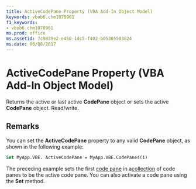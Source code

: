 ```yaml
---
title: ActiveCodePane Property (VBA Add-In Object Model)
keywords: vbob6.chm1070961
f1_keywords:
- vbob6.chm1070961
ms.prod: office
ms.assetid: 7c9839e2-e458-1dc5-f402-b05305503824
ms.date: 06/08/2017
---
```



# ActiveCodePane Property (VBA Add-In Object Model)



Returns the active or last active  **CodePane** object or sets the active **CodePane** object. Read/write.

## Remarks

You can set the  **ActiveCodePane** property to any valid **CodePane** object, as shown in the following example:



```vb
Set MyApp.VBE. ActiveCodePane = MyApp.VBE.CodePanes(1)

```

The preceding example sets the first [code pane](../../Glossary/vbe-glossary.md) in a[collection](../../Glossary/vbe-glossary.md) of code panes to be the active code pane. You can also activate a code pane using the **Set** method.

